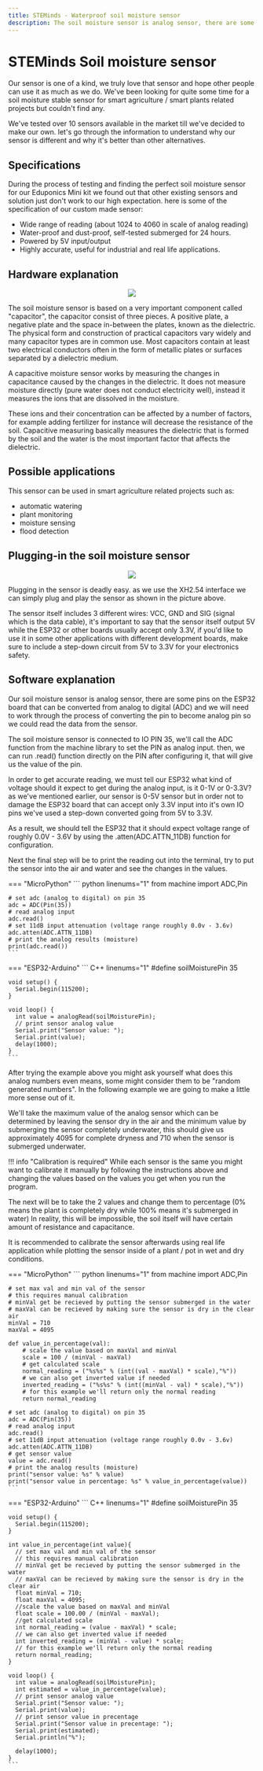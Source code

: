 ```yaml
---
title: STEMinds - Waterproof soil moisture sensor
description: The soil moisture sensor is analog sensor, there are some pins on the board that can be converted from analog to digital (ADC) and we will need to work through the process of converting the pin to become analog pin so we could read the data from the sensor.
---
```


# STEMinds Soil moisture sensor

Our sensor is one of a kind, we truly love that sensor and hope other people can use it as much as we do.
We've been looking for quite some time for a soil moisture stable sensor for smart agriculture / smart plants related projects but couldn't find any.

We've tested over 10 sensors available in the market till we've decided to make our own. let's go through the information to understand why our sensor is different and why it's better than other alternatives.

## Specifications

During the process of testing and finding the perfect soil moisture sensor for our Eduponics Mini kit we found out that other existing sensors and solution just don't work to our high expectation. here is some of the specification of our custom made sensor:

* Wide range of reading (about 1024 to 4060 in scale of analog reading)
* Water-proof and dust-proof, self-tested submerged for 24 hours.
* Powered by 5V input/output
* Highly accurate, useful for industrial and real life applications.

## Hardware explanation

<p align="center">
  <img src="/kits/eduponics_mini/images/metal_plate_illustration.gif">
</p>

The soil moisture sensor is based on a very important component called "capacitor", the capacitor consist of three pieces.  A positive plate, a negative plate and the space in-between the plates, known as the dielectric. The physical form and construction of practical capacitors vary widely and many capacitor types are in common use. Most capacitors contain at least two electrical conductors often in the form of metallic plates or surfaces separated by a dielectric medium.

A capacitive moisture sensor works by measuring the changes in capacitance caused by the changes in the dielectric. It does not measure moisture directly (pure water does not conduct electricity well),  instead it measures the ions that are dissolved in the moisture.

These ions and their concentration can be affected by a number of factors, for example adding fertilizer for instance will decrease the resistance of the soil.  Capacitive measuring basically measures the dielectric that is formed by the soil and the water is the most important factor that affects the dielectric.


## Possible applications

This sensor can be used in smart agriculture related projects such as:

  * automatic watering
  * plant monitoring
  * moisture sensing
  * flood detection

## Plugging-in the soil moisture sensor

<p align="center">
  <img src="/kits/eduponics_mini/images/eduponics_mini_connecting_soil_moisture_sensor.jpeg">
</p>

Plugging in the sensor is deadly easy. as we use the XH2.54 interface we can simply plug and play the sensor as shown in the picture above.


The sensor itself includes 3 different wires: VCC, GND and SIG (signal which is the data cable), it's important to say that the sensor itself output 5V while the ESP32 or other boards usually accept only 3.3V, if you'd like to use it in some other applications with different development boards, make sure to include a step-down  circuit from 5V to 3.3V for your electronics safety.

## Software explanation

Our soil moisture sensor is analog sensor, there are some pins on the ESP32 board that can be converted from analog to digital (ADC) and we will need to work through the process of converting the pin to become analog pin so we could read the data from the sensor.

The soil moisture sensor is connected to IO PIN 35, we'll call the ADC function from the machine library to set the PIN as analog input.
then, we can run .read() function directly on the PIN after configuring it, that will give us the value of the pin.

In order to get accurate reading, we must tell our ESP32 what kind of voltage should it expect to get during the analog input, is it 0-1V or 0-3.3V?
as we've mentioned earlier, our sensor is 0-5V sensor but in order not to damage the ESP32 board that can accept only 3.3V input into it's own IO pins we've used a step-down converted going from 5V to 3.3V.

As a result, we should tell the ESP32 that it should expect voltage range of roughly 0.0V - 3.6V by using the .atten(ADC.ATTN_11DB) function for configuration.

Next the final step will be to print the reading out into the terminal, try to put the sensor into the air and water and see the changes in the values.

=== "MicroPython"
    ``` python linenums="1"
    from machine import ADC,Pin

    # set adc (analog to digital) on pin 35
    adc = ADC(Pin(35))
    # read analog input
    adc.read()
    # set 11dB input attenuation (voltage range roughly 0.0v - 3.6v)
    adc.atten(ADC.ATTN_11DB)
    # print the analog results (moisture)
    print(adc.read())
    ```
=== "ESP32-Arduino"
    ``` C++ linenums="1"
    #define soilMoisturePin 35

    void setup() {
      Serial.begin(115200);
    }

    void loop() {
      int value = analogRead(soilMoisturePin);
      // print sensor analog value
      Serial.print("Sensor value: ");
      Serial.print(value);
      delay(1000);
    }
    ```
After trying the example above you might ask yourself what does this analog numbers even means, some might consider them to be "random generated numbers". In the following example we are going to make a little more sense out of it.

We'll take the maximum value of the analog sensor which can be determined by leaving the sensor dry in the air and the minimum value by submerging the sensor completely underwater, this should give us approximately 4095 for complete dryness and 710 when the sensor is submerged underwater.

!!! info "Calibration is required"
    While each sensor is the same you might want to calibrate it manually by following the instructions above and changing the values based on the values you get when you run the program.

The next will be to take the 2 values and change them to percentage (0% means the plant is completely dry while 100% means it's submerged in water)
In reality, this will be impossible, the soil itself will have certain amount of resistance and capacitance.

It is recommended to calibrate the sensor afterwards using real life application while plotting the sensor inside of a plant / pot in wet and dry conditions.

=== "MicroPython"
    ``` python linenums="1"
    from machine import ADC,Pin

    # set max val and min val of the sensor
    # this requires manual calibration
    # minVal get be recieved by putting the sensor submerged in the water
    # maxVal can be recieved by making sure the sensor is dry in the clear air
    minVal = 710
    maxVal = 4095

    def value_in_percentage(val):
        # scale the value based on maxVal and minVal
        scale = 100 / (minVal - maxVal)
        # get calculated scale
        normal_reading = ("%s%s" % (int((val - maxVal) * scale),"%"))
        # we can also get inverted value if needed
        inverted_reading = ("%s%s" % (int((minVal - val) * scale),"%"))
        # for this example we'll return only the normal reading
        return normal_reading

    # set adc (analog to digital) on pin 35
    adc = ADC(Pin(35))
    # read analog input
    adc.read()
    # set 11dB input attenuation (voltage range roughly 0.0v - 3.6v)
    adc.atten(ADC.ATTN_11DB)
    # get sensor value
    value = adc.read()
    # print the analog results (moisture)
    print("sensor value: %s" % value)
    print("sensor value in percentage: %s" % value_in_percentage(value))
    ```
=== "ESP32-Arduino"
    ``` C++ linenums="1"
    #define soilMoisturePin 35

    void setup() {
      Serial.begin(115200);
    }

    int value_in_percentage(int value){
      // set max val and min val of the sensor
      // this requires manual calibration
      // minVal get be recieved by putting the sensor submerged in the water
      // maxVal can be recieved by making sure the sensor is dry in the clear air
      float minVal = 710;
      float maxVal = 4095;
      //scale the value based on maxVal and minVal
      float scale = 100.00 / (minVal - maxVal);
      //get calculated scale
      int normal_reading = (value - maxVal) * scale;
      // we can also get inverted value if needed
      int inverted_reading = (minVal - value) * scale;
      // for this example we'll return only the normal reading
      return normal_reading;
    }

    void loop() {
      int value = analogRead(soilMoisturePin);
      int estimated = value_in_percentage(value);
      // print sensor analog value
      Serial.print("Sensor value: ");
      Serial.print(value);
      // print sensor value in precentage
      Serial.print("Sensor value in precentage: ");
      Serial.print(estimated);
      Serial.println("%");

      delay(1000);
    }
    ```
